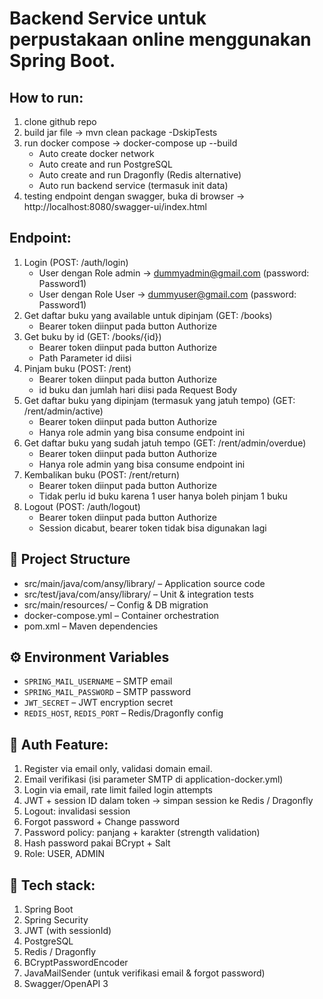 # Backend Service untuk perpustakaan online menggunakan Spring Boot.

## How to run:
1. clone github repo
2. build jar file -> mvn clean package -DskipTests
3. run docker compose -> docker-compose up --build
   - Auto create docker network 
   - Auto create and run PostgreSQL 
   - Auto create and run Dragonfly (Redis alternative)
   - Auto run backend service (termasuk init data)
4. testing endpoint dengan swagger, buka di browser -> http://localhost:8080/swagger-ui/index.html

## Endpoint:
1. Login (POST: /auth/login)
   - User dengan Role admin -> dummyadmin@gmail.com (password: Password1)
   - User dengan Role User -> dummyuser@gmail.com (password: Password1)
2. Get daftar buku yang available untuk dipinjam (GET: /books)
   - Bearer token diinput pada button Authorize
3. Get buku by id (GET: /books/{id})
   - Bearer token diinput pada button Authorize
   - Path Parameter id diisi
4. Pinjam buku (POST: /rent)
   - Bearer token diinput pada button Authorize
   - id buku dan jumlah hari diisi pada Request Body
5. Get daftar buku yang dipinjam (termasuk yang jatuh tempo) (GET: /rent/admin/active)
   - Bearer token diinput pada button Authorize
   - Hanya role admin yang bisa consume endpoint ini
6. Get daftar buku yang sudah jatuh tempo (GET: /rent/admin/overdue)
   - Bearer token diinput pada button Authorize
   - Hanya role admin yang bisa consume endpoint ini
7. Kembalikan buku (POST: /rent/return)
   - Bearer token diinput pada button Authorize
   - Tidak perlu id buku karena 1 user hanya boleh pinjam 1 buku
8. Logout (POST: /auth/logout)
   - Bearer token diinput pada button Authorize
   - Session dicabut, bearer token tidak bisa digunakan lagi

## 📁 Project Structure
- src/main/java/com/ansy/library/ – Application source code 
- src/test/java/com/ansy/library/ – Unit & integration tests 
- src/main/resources/ – Config & DB migration 
- docker-compose.yml – Container orchestration 
- pom.xml – Maven dependencies

## ⚙️ Environment Variables
- `SPRING_MAIL_USERNAME` – SMTP email
- `SPRING_MAIL_PASSWORD` – SMTP password
- `JWT_SECRET` – JWT encryption secret
- `REDIS_HOST`, `REDIS_PORT` – Redis/Dragonfly config

## 🔐 Auth Feature:
1. Register via email only, validasi domain email. 
2. Email verifikasi (isi parameter SMTP di application-docker.yml)
3. Login via email, rate limit failed login attempts 
4. JWT + session ID dalam token → simpan session ke Redis / Dragonfly 
5. Logout: invalidasi session 
6. Forgot password + Change password 
7. Password policy: panjang + karakter (strength validation)
8. Hash password pakai BCrypt + Salt 
9. Role: USER, ADMIN

## 🔧 Tech stack:
1. Spring Boot 
2. Spring Security 
3. JWT (with sessionId)
4. PostgreSQL 
5. Redis / Dragonfly 
6. BCryptPasswordEncoder 
7. JavaMailSender (untuk verifikasi email & forgot password)
8. Swagger/OpenAPI 3